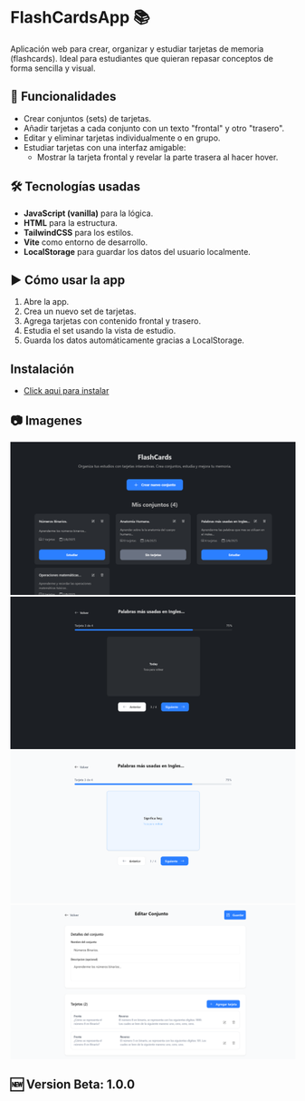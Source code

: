 # FlashCardsApp 📚

Aplicación web para crear, organizar y estudiar tarjetas de memoria (flashcards). Ideal para estudiantes que quieran repasar conceptos de forma sencilla y visual.

## 🧠 Funcionalidades

- Crear conjuntos (sets) de tarjetas.
- Añadir tarjetas a cada conjunto con un texto "frontal" y otro "trasero".
- Editar y eliminar tarjetas individualmente o en grupo.
- Estudiar tarjetas con una interfaz amigable:
  - Mostrar la tarjeta frontal y revelar la parte trasera al hacer hover.

## 🛠️ Tecnologías usadas

- **JavaScript (vanilla)** para la lógica.
- **HTML** para la estructura.
- **TailwindCSS** para los estilos.
- **Vite** como entorno de desarrollo.
- **LocalStorage** para guardar los datos del usuario localmente.

## ▶️ Cómo usar la app

1. Abre la app.
2. Crea un nuevo set de tarjetas.
3. Agrega tarjetas con contenido frontal y trasero.
4. Estudia el set usando la vista de estudio.
5. Guarda los datos automáticamente gracias a LocalStorage.

## Instalación
- [Click aqui para instalar](https://github.com/Misterreme/FlashCardsElectron/releases/download/App/FlashCardsApp.zip)

## 📷 Imagenes 
![Cap](/public/images/Cap1.png)
![Cap](/public/images/Cap2.png)
![Cap](/public/images/Cap3.png)
![Cap](/public/images/Cap4.png)

## 🆕 Version Beta: 1.0.0